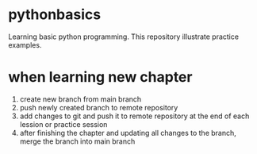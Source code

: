# pythonbasics
Learning basic python programming. This repository illustrate practice examples.


# when learning new chapter
1. create new branch from main branch
2. push newly created branch to remote repository
3. add changes to git and push it to remote repository at the end of each lession or practice session
4. after finishing the chapter and updating all changes to the branch,
merge the branch into main branch